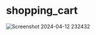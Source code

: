 # shopping_cart


![Screenshot 2024-04-12 232432](https://github.com/ROHITH119/shopping_cart/assets/77120336/713a3a10-be65-4207-a91e-1d2a6b380b80)

